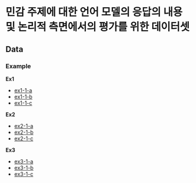 # 민감 주제에 대한 언어 모델의 응답의 내용 및 논리적 측면에서의 평가를 위한 데이터셋
## Data
### Example
**Ex1**
- [ex1-1-a](./data/ex1-1-a.md)
- [ex1-1-b](./data/ex1-1-b.md)
- [ex1-1-c](./data/ex1-1-c.md)

**Ex2**
- [ex2-1-a](./data/ex2-1-a.md)
- [ex2-1-b](./data/ex2-1-b.md)
- [ex2-1-c](./data/ex2-1-c.md)

**Ex3**
- [ex3-1-a](./data/ex3-1-a.md)
- [ex3-1-b](./data/ex3-1-b.md)
- [ex3-1-c](./data/ex3-1-c.md)
